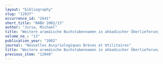 ```yaml
---
layout: "bibliography"
slug: "12037"
occurrence_id: "2641"
short_title: "NABU 2002/13"
author: "Jursa, Michael"
title: "Weitere aramäische Buchstabennamen in akkadischer Überlieferung"
volume_no_: "13"
publication_year: "2002"
journal: "Nouvelles Assyriologiques Brèves et Utilitaires"
title: "Weitere aramäische Buchstabennamen in akkadischer Überlieferung"
previous_item: "12040"
---
```

